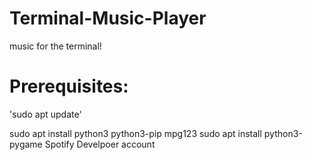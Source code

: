 # Terminal-Music-Player
music for the terminal!

# Prerequisites:
'sudo apt update' 

sudo apt install python3 python3-pip mpg123
sudo apt install python3-pygame
Spotify Develpoer account 


